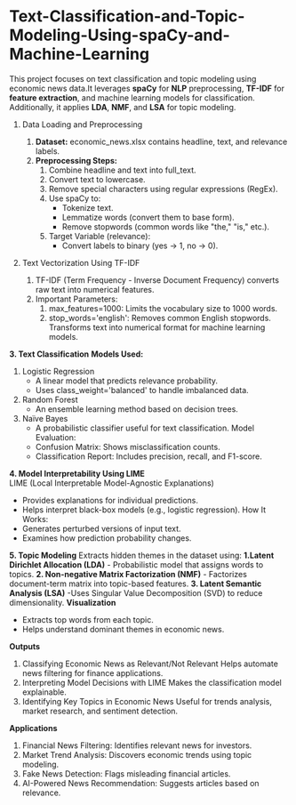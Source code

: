 # Text-Classification-and-Topic-Modeling-Using-spaCy-and-Machine-Learning
This project focuses on text classification and topic modeling using economic news data.It leverages **spaCy** for **NLP** preprocessing, **TF-IDF** for **feature extraction**, and machine learning models for classification. Additionally, it applies **LDA**, **NMF**, and **LSA** for topic modeling.

1. Data Loading and Preprocessing

   1. **Dataset:** economic_news.xlsx contains headline, text, and relevance labels.
   2. **Preprocessing Steps:**
        1. Combine headline and text into full_text.
        2. Convert text to lowercase.
        3. Remove special characters using regular expressions (RegEx).
        4. Use spaCy to:
            - Tokenize text.
            - Lemmatize words (convert them to base form).
            - Remove stopwords (common words like "the," "is," etc.).
        5. Target Variable (relevance):
            - Convert labels to binary (yes → 1, no → 0).

2. Text Vectorization Using TF-IDF

     1. TF-IDF (Term Frequency - Inverse Document Frequency) converts raw text into numerical features.
     2. Important Parameters:
        1. max_features=1000: Limits the vocabulary size to 1000 words.
        2. stop_words='english': Removes common English stopwords.
      Transforms text into numerical format for machine learning models.

**3. Text Classification**
**Models Used:**
1. Logistic Regression
   - A linear model that predicts relevance probability.
   - Uses class_weight='balanced' to handle imbalanced data.
2. Random Forest
   - An ensemble learning method based on decision trees.
3. Naïve Bayes
   - A probabilistic classifier useful for text classification.
Model Evaluation:
   - Confusion Matrix: Shows misclassification counts.
   - Classification Report: Includes precision, recall, and F1-score.

**4. Model Interpretability Using LIME**  
LIME (Local Interpretable Model-Agnostic Explanations)
   - Provides explanations for individual predictions.
   - Helps interpret black-box models (e.g., logistic regression).
How It Works:
   - Generates perturbed versions of input text.
   - Examines how prediction probability changes.

**5. Topic Modeling**
Extracts hidden themes in the dataset using:
**1.Latent Dirichlet Allocation (LDA)**
    - Probabilistic model that assigns words to topics.
**2. Non-negative Matrix Factorization (NMF)**
     - Factorizes document-term matrix into topic-based features.
**3. Latent Semantic Analysis (LSA)**
    -Uses Singular Value Decomposition (SVD) to reduce dimensionality.
**Visualization**
  - Extracts top words from each topic.
  - Helps understand dominant themes in economic news.

**Outputs**
1. Classifying Economic News as Relevant/Not Relevant
   Helps automate news filtering for finance applications.
2. Interpreting Model Decisions with LIME
   Makes the classification model explainable.
3. Identifying Key Topics in Economic News
   Useful for trends analysis, market research, and sentiment detection.

**Applications**
1. Financial News Filtering: Identifies relevant news for investors.
2. Market Trend Analysis: Discovers economic trends using topic modeling.
3. Fake News Detection: Flags misleading financial articles.
4. AI-Powered News Recommendation: Suggests articles based on relevance.
